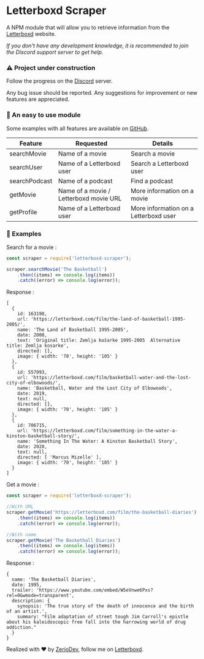 # Letterboxd Scraper

A NPM module that will allow you to retrieve information from the [Letterboxd](https://letterboxd.com) website.

*If you don't have any development knowledge, it is recommended to join the Discord support server to get help.*

### ⚠️ Project under construction

Follow the progress on the [Discord](https://discord.gg/5cGSYV8ZZj) server.

Any bug issue should be reported. Any suggestions for improvement or new features are appreciated.

### 🧩 An easy to use module

Some examples with all features are available on [GitHub](https://github.com/ZerioDev/Letterboxd-scraper/tree/main/test).


| Feature | Requested | Details |
| ------|-----|-----|
| searchMovie | Name of a movie | Search a movie |
| searchUser | Name of a Letterboxd user | Search a Letterboxd user |
| searchPodcast | Name of a podcast | Find a podcast |
| getMovie | Name of a movie / Letterboxd movie URL | More information on a movie |
| getProfile | Name of a Letterboxd user | More information on a Letterboxd user |

### 📌 Examples

Search for a movie :

```js
const scraper = require('letterboxd-scraper');

scraper.searchMovie('The Basketball')
    .then((items) => console.log(items))
    .catch((error) => console.log(error));
```

Response :

```
[
  {
    id: 163198,
    url: 'https://letterboxd.com/film/the-land-of-basketball-1995-2005/',
    name: 'The Land of Basketball 1995-2005',
    date: 2008,
    text: 'Original title: Zemlja košarke 1995-2005  Alternative title: Zemlja kosarke',
    directed: [],
    image: { width: '70', height: '105' }
  },
  {
    id: 557093,
    url: 'https://letterboxd.com/film/basketball-water-and-the-lost-city-of-elbowoods/',
    name: 'Basketball, Water and the Lost City of Elbowoods',
    date: 2019,
    text: null,
    directed: [],
    image: { width: '70', height: '105' }
  },
  {
    id: 706715,
    url: 'https://letterboxd.com/film/something-in-the-water-a-kinston-basketball-story/',
    name: 'Something In The Water: A Kinston Basketball Story',
    date: 2020,
    text: null,
    directed: [ 'Marcus Mizelle' ],
    image: { width: '70', height: '105' }
  }
]
```

Get a movie :

```js
const scraper = require('letterboxd-scraper');

//With URL
scraper.getMovie('https://letterboxd.com/film/the-basketball-diaries')
    .then((items) => console.log(items))
    .catch((error) => console.log(error));

//With name
scraper.getMovie('The Basketball Diaries')
    .then((items) => console.log(items))
    .catch((error) => console.log(error));
```

Response :

```
{
  name: 'The Basketball Diaries',
  date: 1995,
  trailer: 'https://www.youtube.com/embed/W5eVnwe6Pxs?rel=0&wmode=transparent',
  description: {
    synopsis: 'The true story of the death of innocence and the birth of an artist.',
    summary: "Film adaptation of street tough Jim Carroll's epistle about his kaleidoscopic free fall into the harrowing world of drug addiction."
  }
}
```

Realized with ❤️ by [ZerioDev](https://github.com/ZerioDev), follow me on [Letterboxd](https://letterboxd.com/juulienn).